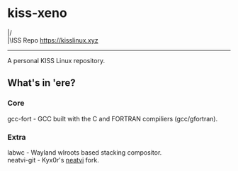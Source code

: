 # kiss-xeno
|/  
|\ISS Repo                                                 https://kisslinux.xyz
________________________________________________________________________________

A personal KISS Linux repository.

## What's in 'ere?

### Core
gcc-fort - GCC built with the C and FORTRAN compiliers (gcc/gfortran).

### Extra
labwc - Wayland wlroots based stacking compositor.\
neatvi-git - Kyx0r's [neatvi](https://github.com/kyx0r/neatvi) fork.
